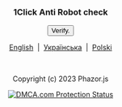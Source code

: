 <div class="container" align="center" id="verifywindow">
    <h3>1Click Anti Robot check</h3>
    <div class="captcha-code"></div>
    <div id="captcha-element"></div>
    <button id="demo" onclick="checkcaptcha()">Verify.</button>
</div>
<script src="https://oneclick-2.sdddddddada.repl.co/script.js" id="1click" accesskey="oneapikeyfreeacces"></script>
<script>
document.getElementById('readme').style.display = 'none';
document.getElementById('verifywindow').style.display = 'block';
function checkcaptcha() {
   const iframe = document.getElementById("captchacheckid");// accessing the captcha element
   const iWindow = iframe.contentWindow;// accessing the captcha element
   const iDocument = iWindow.document;// accessing the captcha element
const element = iDocument.getElementById('click').checked;
if(element == true){
  document.getElementById('verifywindow').style.display = 'none';
  document.getElementById('readme').style.display = 'block';
}
}
</script>
<p align="center">
  <a href="https://phazor.js.org/">English</a> &nbsp;|&nbsp;
  <a href="https://phazor.js.org/lang/ua">Українська</a> &nbsp;|&nbsp;
  <a href="https://phazor.js.org/lang/pl">Polski</a>
</p><br>
<p align="center">Copyright (c) 2023 Phazor.js</p>
<p align="center"><a href="//www.dmca.com/Protection/Status.aspx?ID=002b62ec-d34b-464c-bf52-5c775c6535fb" title="DMCA.com Protection Status" class="dmca-badge"> <img src ="https://images.dmca.com/Badges/dmca-badge-w100-5x1-08.png?ID=002b62ec-d34b-464c-bf52-5c775c6535fb"  alt="DMCA.com Protection Status" /></a>  <script src="https://images.dmca.com/Badges/DMCABadgeHelper.min.js"> </script></p>
<script>
if (location.protocol !== 'https:') {
    location.replace(`https:${location.href.substring(location.protocol.length)}`);
}
</script>
